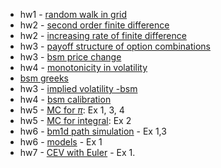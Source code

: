 - hw1 - [random walk in grid](src/20grid_random_walk_01.ipynb) 
- hw2 - [second order finite difference](src/20fd2.ipynb)
- hw2 - [increasing rate of finite difference](src/20fd_ex.pdf)
- hw3 - [payoff structure of option combinations](src/20option_combinations.ipynb)
- hw3 - [bsm price change](src/20bsm_price_change.ipynb)
- hw4 - [monotonicity in volatility](src/20montone.ipynb)
- [bsm greeks](src/20explicit_bsm_greeks.ipynb)
- hw3 - [implied volatility -bsm](src/20iv_hw01.ipynb)
- hw4 - [bsm calibration](src/20bsm_calibration_v01hw.ipynb)
- hw5 - [MC for $\pi$](src/20mcpi01.pdf): Ex 1, 3, 4
- hw5 - [MC for integral](src/20omc_integral_01.pdf): Ex 2
- hw6 - [bm1d path simulation](src/20bm1d.pdf) - Ex 1,3
- hw6 - [models](src/20sde.pdf) - Ex 1
- hw7 - [CEV with Euler](src/20euler_sde_1d.pdf) - Ex 1.
    


    
